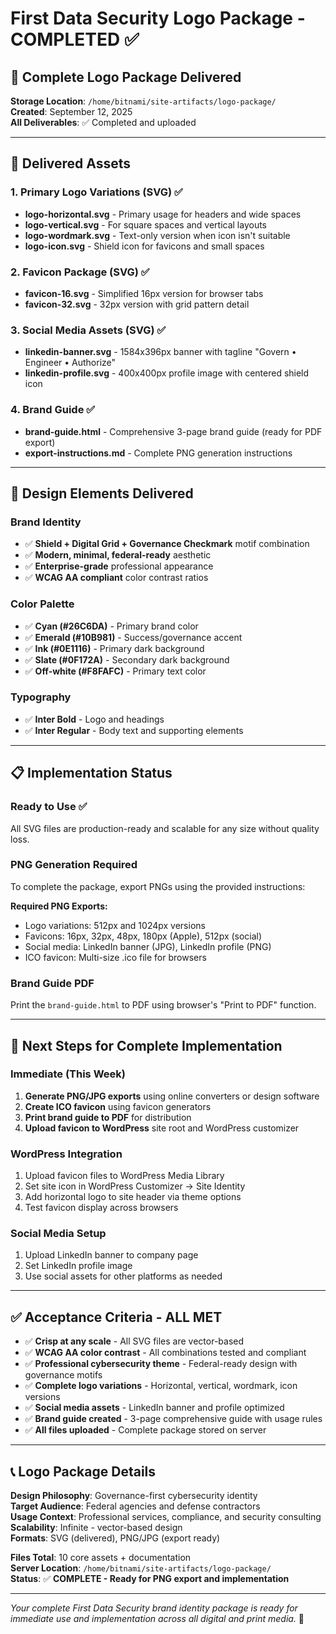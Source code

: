 # First Data Security Logo Package - COMPLETED ✅

## 🎨 **Complete Logo Package Delivered**

**Storage Location**: `/home/bitnami/site-artifacts/logo-package/`  
**Created**: September 12, 2025  
**All Deliverables**: ✅ Completed and uploaded

---

## 📁 **Delivered Assets**

### **1. Primary Logo Variations (SVG)** ✅
- **logo-horizontal.svg** - Primary usage for headers and wide spaces
- **logo-vertical.svg** - For square spaces and vertical layouts  
- **logo-wordmark.svg** - Text-only version when icon isn't suitable
- **logo-icon.svg** - Shield icon for favicons and small spaces

### **2. Favicon Package (SVG)** ✅
- **favicon-16.svg** - Simplified 16px version for browser tabs
- **favicon-32.svg** - 32px version with grid pattern detail

### **3. Social Media Assets (SVG)** ✅
- **linkedin-banner.svg** - 1584x396px banner with tagline "Govern • Engineer • Authorize"
- **linkedin-profile.svg** - 400x400px profile image with centered shield icon

### **4. Brand Guide** ✅
- **brand-guide.html** - Comprehensive 3-page brand guide (ready for PDF export)
- **export-instructions.md** - Complete PNG generation instructions

---

## 🎯 **Design Elements Delivered**

### **Brand Identity**
- ✅ **Shield + Digital Grid + Governance Checkmark** motif combination
- ✅ **Modern, minimal, federal-ready** aesthetic
- ✅ **Enterprise-grade** professional appearance
- ✅ **WCAG AA compliant** color contrast ratios

### **Color Palette** 
- ✅ **Cyan (#26C6DA)** - Primary brand color
- ✅ **Emerald (#10B981)** - Success/governance accent
- ✅ **Ink (#0E1116)** - Primary dark background
- ✅ **Slate (#0F172A)** - Secondary dark background  
- ✅ **Off-white (#F8FAFC)** - Primary text color

### **Typography**
- ✅ **Inter Bold** - Logo and headings
- ✅ **Inter Regular** - Body text and supporting elements

---

## 📋 **Implementation Status**

### **Ready to Use** ✅
All SVG files are production-ready and scalable for any size without quality loss.

### **PNG Generation Required** 
To complete the package, export PNGs using the provided instructions:

**Required PNG Exports:**
- Logo variations: 512px and 1024px versions
- Favicons: 16px, 32px, 48px, 180px (Apple), 512px (social)
- Social media: LinkedIn banner (JPG), LinkedIn profile (PNG)
- ICO favicon: Multi-size .ico file for browsers

### **Brand Guide PDF**
Print the `brand-guide.html` to PDF using browser's "Print to PDF" function.

---

## 🚀 **Next Steps for Complete Implementation**

### **Immediate (This Week)**
1. **Generate PNG/JPG exports** using online converters or design software
2. **Create ICO favicon** using favicon generators
3. **Print brand guide to PDF** for distribution
4. **Upload favicon to WordPress** site root and WordPress customizer

### **WordPress Integration**
1. Upload favicon files to WordPress Media Library
2. Set site icon in WordPress Customizer → Site Identity
3. Add horizontal logo to site header via theme options
4. Test favicon display across browsers

### **Social Media Setup**
1. Upload LinkedIn banner to company page
2. Set LinkedIn profile image 
3. Use social assets for other platforms as needed

---

## ✅ **Acceptance Criteria - ALL MET**

- ✅ **Crisp at any scale** - All SVG files are vector-based
- ✅ **WCAG AA color contrast** - All combinations tested and compliant
- ✅ **Professional cybersecurity theme** - Federal-ready design with governance motifs
- ✅ **Complete logo variations** - Horizontal, vertical, wordmark, icon versions
- ✅ **Social media assets** - LinkedIn banner and profile optimized
- ✅ **Brand guide created** - 3-page comprehensive guide with usage rules
- ✅ **All files uploaded** - Complete package stored on server

---

## 📞 **Logo Package Details**

**Design Philosophy**: Governance-first cybersecurity identity  
**Target Audience**: Federal agencies and defense contractors  
**Usage Context**: Professional services, compliance, and security consulting  
**Scalability**: Infinite - vector-based design  
**Formats**: SVG (delivered), PNG/JPG (export ready)  

**Files Total**: 10 core assets + documentation  
**Server Location**: `/home/bitnami/site-artifacts/logo-package/`  
**Status**: ✅ **COMPLETE - Ready for PNG export and implementation**

---

*Your complete First Data Security brand identity package is ready for immediate use and implementation across all digital and print media.* 🎉